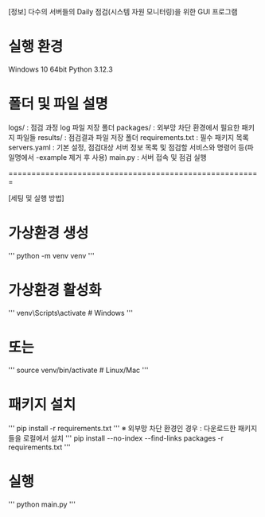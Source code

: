 [정보]
다수의 서버들의 Daily 점검(시스템 자원 모니터링)을 위한 GUI 프로그램

# 실행 환경
Windows 10 64bit
Python 3.12.3

# 폴더 및 파일 설명
logs/ : 점검 과정 log 파일 저장 폴더
packages/ : 외부망 차단 환경에서 필요한 패키지 파일들
results/ : 점검결과 파일 저장 폴더
requirements.txt : 필수 패키지 목록
servers.yaml : 기본 설정, 점검대상 서버 정보 목록 및 점검할 서비스와 명령어 등(파일명에서 -example 제거 후 사용)
main.py : 서버 접속 및 점검 실행

=======================================================

[세팅 및 실행 방법]

# 가상환경 생성
'''
python -m venv venv
'''

# 가상환경 활성화
'''
venv\Scripts\activate  # Windows
'''
# 또는
'''
source venv/bin/activate  # Linux/Mac
'''

# 패키지 설치
'''
pip install -r requirements.txt
'''
※ 외부망 차단 환경인 경우 : 다운로드한 패키지들을 로컬에서 설치
'''
pip install --no-index --find-links packages -r requirements.txt
'''

# 실행
'''
python main.py
'''